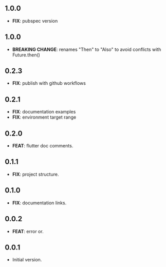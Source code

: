 ## 1.0.0

- **FIX**: pubspec version

## 1.0.0

- **BREAKING CHANGE**: renames "Then" to "Also" to avoid conflicts with Future.then()

## 0.2.3

- **FIX**: publish with github workflows

## 0.2.1

- **FIX**: documentation examples
- **FIX**: environment target range

## 0.2.0

- **FEAT**: flutter doc comments.

## 0.1.1

- **FIX**: project structure.

## 0.1.0

- **FIX**: documentation links.

## 0.0.2

- **FEAT**: error or.

## 0.0.1

- Initial version.
